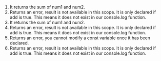 1. It returns the sum of num1 and num2.
2. Returns an error, result is not available in this scope. It is only declared if add is true. This means it does not exist in our console.log function.
3. It returns the sum of num1 and num2.
4. Returns an error, result is not available in this scope. It is only declared if add is true. This means it does not exist in our console.log function.
5. Returns an error, you cannot modify a const variable once it has been declared.
6. Returns an error, result is not available in this scope. It is only declared if add is true. This means it does not exist in our console.log function.
